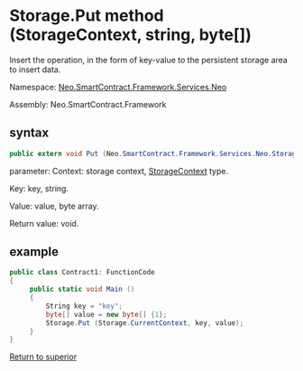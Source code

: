 # Storage.Put method (StorageContext, string, byte[])

Insert the operation, in the form of key-value to the persistent storage area to insert data.

Namespace: [Neo.SmartContract.Framework.Services.Neo](../../neo.md)

Assembly: Neo.SmartContract.Framework

## syntax

```c#
public extern void Put (Neo.SmartContract.Framework.Services.Neo.StorageContext context, string key, byte[] value)
```

parameter:
Context: storage context, [StorageContext](../StorageContex.md) type.

Key: key, string.

Value: value, byte array.

Return value: void.

## example

```c#
public class Contract1: FunctionCode
{
     public static void Main ()
     {
         String key = "key";
         byte[] value = new byte[] {1};
         Storage.Put (Storage.CurrentContext, key, value);
     }
}
```



[Return to superior](../Storage.md)
